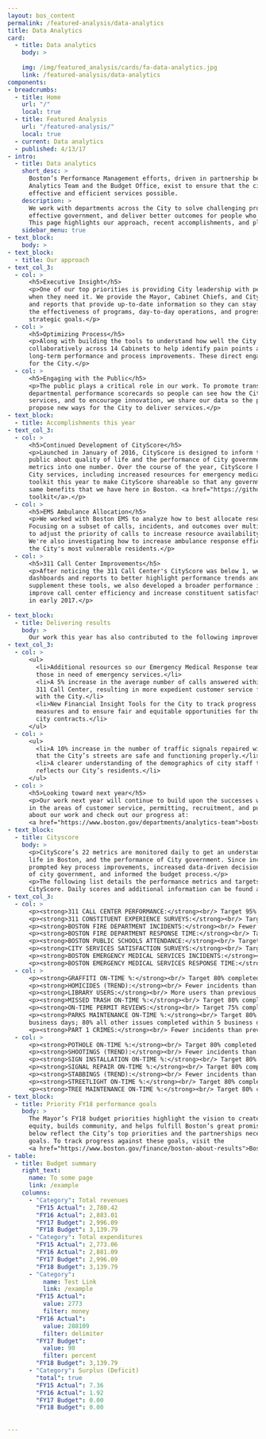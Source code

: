 ```yaml
---
layout: bos_content
permalink: /featured-analysis/data-analytics
title: Data Analytics
card:
  - title: Data analytics
    body: >
      
    img: /img/featured_analysis/cards/fa-data-analytics.jpg
    link: /featured-analysis/data-analytics
components:
- breadcrumbs:
  - title: Home
    url: "/"
    local: true
  - title: Featured Analysis
    url: "/featured-analysis/"
    local: true
  - current: Data analytics
  - published: 4/13/17
- intro:
  - title: Data analytics
    short_desc: >
      Boston’s Performance Management efforts, driven in partnership between the Citywide 
      Analytics Team and the Budget Office, exist to ensure that the city delivers the most
      effective and efficient services possible.
    description: >
      We work with departments across the City to solve challenging problems, build a more 
      effective government, and deliver better outcomes for people who live and work in Boston. 
      This page highlights our approach, recent accomplishments, and plans for the upcoming year.
    sidebar_menu: true
- text_block:
    body: >
- text_block:
  - title: Our approach
- text_col_3:
  - col: >
      <h5>Executive Insight</h5>
      <p>One of our top priorities is providing City leadership with performance data where and 
      when they need it. We provide the Mayor, Cabinet Chiefs, and City leadership with dashboards 
      and reports that provide up-to-date information so they can stay regularly informed about 
      the effectiveness of programs, day-to-day operations, and progress toward accomplishing 
      strategic goals.</p>
  - col: >
      <h5>Optimizing Process</h5>
      <p>Along with building the tools to understand how well the City is performing, we work 
      collaboratively across 14 Cabinets to help identify pain points and develop immediate and potential 
      long-term performance and process improvements. These direct engagements create lasting improvements 
      for the City.</p>
  - col: >
      <h5>Engaging with the Public</h5>
      <p>The public plays a critical role in our work. To promote transparency, we publish City and 
      departmental performance scorecards so people can see how the City is performing at delivering 
      services, and to encourage innovation, we share our data so the public can create new tools and 
      propose new ways for the City to deliver services.</p>
- text_block:
  - title: Accomplishments this year
- text_col_3:
  - col: >
      <h5>Continued Development of CityScore</h5>
      <p>Launched in January of 2016, CityScore is designed to inform the Mayor, City managers, and the 
      public about quality of life and the performance of City government by aggregating key performance 
      metrics into one number. Over the course of the year, CityScore has improved the efficiency of core 
      City services, including increased resources for emergency medical services. Additionally, we developed a 
      toolkit this year to make CityScore shareable so that any government or organization can recognize the 
      same benefits that we have here in Boston. <a href="https://github.com/CityOfBoston/CityScoreToolkit">View the 
      toolkit</a>.</p>
  - col: >
      <h5>EMS Ambulance Allocation</h5>
      <p>We worked with Boston EMS to analyze how to best allocate resources in response to a growing call volume. 
      Focusing on a subset of calls, incidents, and outcomes over multiple years, the analysis has prompted EMS 
      to adjust the priority of calls to increase resource availability for higher-need medical incidents. 
      We're also investigating how to increase ambulance response efficiency and levels of care for some of 
      the City's most vulnerable residents.</p>
  - col: >
      <h5>311 Call Center Improvements</h5>
      <p>After noticing the 311 Call Center's CityScore was below 1, we worked with the team to build 
      dashboards and reports to better highlight performance trends and more quickly identify issues. To 
      supplement these tools, we also developed a broader performance improvement strategy that aims to 
      improve call center efficiency and increase constituent satisfaction, with implementation beginning 
      in early 2017.</p>
      
- text_block:
  - title: Delivering results
    body: >
      Our work this year has also contributed to the following improvements:
- text_col_3:
  - col: >
      <ul>
        <li>Additional resources so our Emergency Medical Response team can better serve 
        those in need of emergency services.</li>
        <li>A 5% increase in the average number of calls answered within 30 seconds at the 
        311 Call Center, resulting in more expedient customer service for those interacting 
        with the City.</li>
        <li>New Financial Insight Tools for the City to track progress toward cost saving 
        measures and to ensure fair and equitable opportunities for those competing for 
        city contracts.</li>
      </ul>  
  - col: >
      <ul>
        <li>A 10% increase in the number of traffic signals repaired within 24 hours, ensuring 
        that the City’s streets are safe and functioning properly.</li>
        <li>A clearer understanding of the demographics of city staff to help create a workforce that 
        reflects our City’s residents.</li>
      </ul>  
  - col: > 
      <h5>Looking toward next year</h5>
      <p>Our work next year will continue to build upon the successes we’ve recognized this year 
      in the areas of customer service, permitting, recruitment, and public safety. You can learn more 
      about our work and check out our progress at: 
      <a href="https://www.boston.gov/departments/analytics-team">boston.gov/analytics</a></p>
- text_block:
  - title: Cityscore
    body: >
      <p>CityScore’s 22 metrics are monitored daily to get an understanding of the quality of 
      life in Boston, and the performance of City government. Since inception, CityScore has 
      prompted key process improvements, increased data-driven decision-making at all levels 
      of city government, and informed the budget process.</p>
      <p>The following list details the performance metrics and targets that currently make up
      CityScore. Daily scores and additional information can be found at: boston.gov/cityscore.</p>
- text_col_3:
  - col: >
      <p><strong>311 CALL CENTER PERFORMANCE:</strong><br/> Target 95% of calls answered within 30 seconds</p>
      <p><strong>311 CONSTITUENT EXPERIENCE SURVEYS:</strong><br/> Target 4 on a 5 point rating scale</p>
      <p><strong>BOSTON FIRE DEPARTMENT INCIDENTS:</strong><br/> Fewer incidents than previous years</p>
      <p><strong>BOSTON FIRE DEPARTMENT RESPONSE TIME:</strong><br/> Target 90% of responses in 4 minutes or less</p>
      <p><strong>BOSTON PUBLIC SCHOOLS ATTENDANCE:</strong><br/> Target 95% of all students</p>
      <p><strong>CITY SERVICES SATISFACTION SURVEYS:</strong><br/> Target 4 on a 5 point rating scale</p>
      <p><strong>BOSTON EMERGENCY MEDICAL SERVICES INCIDENTS:</strong><br/> Fewer incidents than previous years</p>
      <p><strong>BOSTON EMERGENCY MEDICAL SERVICES RESPONSE TIME:</strong><br/> Target median of 6 minutes</p>
  - col: >
      <p><strong>GRAFFITI ON-TIME %:</strong><br/> Target 80% completed within 45 business days</p>
      <p><strong>HOMICIDES (TREND):</strong><br/> Fewer incidents than previous years</p>
      <p><strong>LIBRARY USERS:</strong><br/> More users than previous years</p>
      <p><strong>MISSED TRASH ON-TIME %:</strong><br/> Target 80% completed within 1 business day</p>
      <p><strong>ON-TIME PERMIT REVIEWS:</strong><br/> Target 75% completed within 20 business days</p>
      <p><strong>PARKS MAINTENANCE ON-TIME %:</strong><br/> Target 80% lighting issues completed within 7 
      business days; 80% all other issues completed within 5 business days</p>
      <p><strong>PART 1 CRIMES:</strong><br/> Fewer incidents than previous years</p>
  - col: >
      <p><strong>POTHOLE ON-TIME %:</strong><br/> Target 80% completed within 1 business day</p>
      <p><strong>SHOOTINGS (TREND):</strong><br/> Fewer incidents than previous years</p>
      <p><strong>SIGN INSTALLATION ON-TIME %:</strong><br/> Target 80% completed within 30 business days</p>
      <p><strong>SIGNAL REPAIR ON-TIME %:</strong><br/> Target 80% completed within 24 hours</p>
      <p><strong>STABBINGS (TREND):</strong><br/> Fewer incidents than previous years</p>
      <p><strong>STREETLIGHT ON-TIME %:</strong><br/> Target 80% completed within 10 business days</p>
      <p><strong>TREE MAINTENANCE ON-TIME %:</strong><br/> Target 80% completed within 365 calendar days</p>
- text_block:
  - title: Priority FY18 performance goals
    body: >
      The Mayor’s FY18 budget priorities highlight the vision to create an environment that promotes 
      equity, builds community, and helps fulfill Boston’s great promise. The performance measures listed 
      below reflect the City’s top priorities and the partnerships necessary to achieve these ambitious 
      goals. To track progress against these goals, visit the 
      <a href="https://www.boston.gov/finance/boston-about-results">Boston About Results website</a>.
- table:
  - title: Budget summary
    right_text: 
      name: To some page
      link: /example
    columns:
      - "Category": Total revenues
        "FY15 Actual": 2,780.42
        "FY16 Actual": 2,883.01
        "FY17 Budget": 2,996.09
        "FY18 Budget": 3,139.79
      - "Category": Total expenditures
        "FY15 Actual": 2,773.06
        "FY16 Actual": 2,881.09
        "FY17 Budget": 2,996.09
        "FY18 Budget": 3,139.79
      - "Category": 
          name: Test Link
          link: /example
        "FY15 Actual": 
          value: 2773
          filter: money
        "FY16 Actual": 
          value: 288109
          filter: delimiter
        "FY17 Budget": 
          value: 90
          filter: percent
        "FY18 Budget": 3,139.79
      - "Category": Surplus (Deficit)
        "total": true
        "FY15 Actual": 7.36
        "FY16 Actual": 1.92
        "FY17 Budget": 0.00
        "FY18 Budget": 0.00
      
      
---
```

